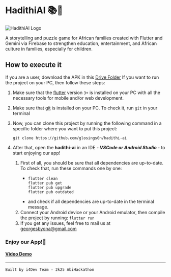 # HadithiAI 📚🤖

![HadithiAI Logo](https://github.com/glosings0n/hadithi-ai/blob/main/assets/images/logo.png)

A storytelling and puzzle game for African families created with Flutter and Gemini via Firebase to strengthen education, entertainment, and African culture in families, especially for children.

## How to execute it

If you are a user, download the APK in this [Drive Folder](https://drive.google.com/drive/folders/18WchVJQ_It_WagbSKU9qi58lF7SClUXi?usp=drive_link)
If you want to run the project on your PC, then follow these steps:
1. Make sure that the [flutter](https://flutter.dev) version `3+` is installed on your PC with all the necessary tools for mobile and/or web development.
2. Make sure that [git](https://git-scm.com/) is installed on your PC. To check it, run `git` in your terminal
3. Now, you can clone this project by running the following command in a specific folder where you want to put this project:
   
   ```
   git clone https://github.com/glosings0n/hadithi-ai
4. After that, open the **hadithi-ai** in an IDE ***- VSCode or Android Studio -*** to start enjoying our app!
   1. First of all, you should be sure that all dependencies are up-to-date. To check that, run these commands one by one:
      + ```
        flutter clean
        flutter pub get
        flutter pub upgrade
        flutter pub outdated

      + and check if all dependencies are up-to-date in the terminal message.
   2. Connect your Android device or your Android emulator, then compile the project by running: `flutter run`
   3. If you get any issues, feel free to mail us at [georgesbyona@gmail.com](https://mailto:georgesbyona@gmail.com)
  
### Enjoy our App!🎉

#### [Video Demo](https://youtube.com/shorts/qFBfDerjzr0?feature=share)

---

`Built by i4Dev Team - 2k25 AbiHackathon`
